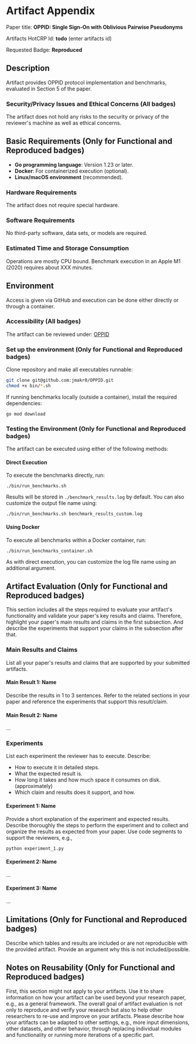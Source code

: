 # Artifact Appendix

Paper title: **OPPID: Single Sign-On with Oblivious Pairwise Pseudonyms**

Artifacts HotCRP Id: **todo** (enter artifacts id)

Requested Badge: **Reproduced**

## Description
Artifact provides OPPID protocol implementation and benchmarks, evaluated in Section 5 of the paper.

### Security/Privacy Issues and Ethical Concerns (All badges)
The artifact does not hold any risks to the security or privacy of the reviewer's machine as well as ethical concerns.

## Basic Requirements (Only for Functional and Reproduced badges)
- **Go programming language**: Version 1.23 or later.
- **Docker**: For containerized execution (optional).
- **Linux/macOS environment** (recommended).

### Hardware Requirements
The artifact does not require special hardware.

### Software Requirements
No third-party software, data sets, or models are required.

### Estimated Time and Storage Consumption
Operations are mostly CPU bound. Benchmark execution in an Apple M1 (2020) requires about XXX minutes.

## Environment
Access is given via GitHub and execution can be done either directly or through a container.

### Accessibility (All badges)
The artifact can be reviewed under: [OPPID](https://github.com/jmakr0/OPPID)

### Set up the environment (Only for Functional and Reproduced badges)
Clone repository and make all executables runnable:
```bash
git clone git@github.com:jmakr0/OPPID.git
chmod +x bin/*.sh
```

If running benchmarks locally (outside a container), install the required dependencies:
```shell
go mod download
```

### Testing the Environment (Only for Functional and Reproduced badges)

The artifact can be executed using either of the following methods:

#### Direct Execution

To execute the benchmarks directly, run:
```shell
./bin/run_benchmarks.sh
```

Results will be stored in `./benchmark_results.log` by default. You can also customize the output file name using:
```shell
./bin/run_benchmarks.sh benchmark_results_custom.log
```

#### Using Docker

To execute all benchmarks within a Docker container, run:
```shell
./bin/run_benchmarks_container.sh
```
As with direct execution, you can customize the log file name using an additional argument.


## Artifact Evaluation (Only for Functional and Reproduced badges)
This section includes all the steps required to evaluate your artifact's functionality and validate your paper's key results and claims.
Therefore, highlight your paper's main results and claims in the first subsection. And describe the experiments that support your claims in the subsection after that.

### Main Results and Claims
List all your paper's results and claims that are supported by your submitted artifacts.

#### Main Result 1: Name
Describe the results in 1 to 3 sentences.
Refer to the related sections in your paper and reference the experiments that support this result/claim.

#### Main Result 2: Name
...

### Experiments
List each experiment the reviewer has to execute. Describe:
- How to execute it in detailed steps.
- What the expected result is.
- How long it takes and how much space it consumes on disk. (approximately)
- Which claim and results does it support, and how.

#### Experiment 1: Name
Provide a short explanation of the experiment and expected results.
Describe thoroughly the steps to perform the experiment and to collect and organize the results as expected from your paper.
Use code segments to support the reviewers, e.g.,
```bash
python experiment_1.py
```
#### Experiment 2: Name
...

#### Experiment 3: Name
...

## Limitations (Only for Functional and Reproduced badges)
Describe which tables and results are included or are not reproducible with the provided artifact.
Provide an argument why this is not included/possible.

## Notes on Reusability (Only for Functional and Reproduced badges)
First, this section might not apply to your artifacts.
Use it to share information on how your artifact can be used beyond your research paper, e.g., as a general framework.
The overall goal of artifact evaluation is not only to reproduce and verify your research but also to help other researchers to re-use and improve on your artifacts.
Please describe how your artifacts can be adapted to other settings, e.g., more input dimensions, other datasets, and other behavior, through replacing individual modules and functionality or running more iterations of a specific part.